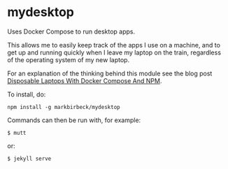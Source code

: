 mydesktop
=========

Uses Docker Compose to run desktop apps.

This allows me to easily keep track of the apps I use on a machine, and to get up and running quickly when I leave my laptop on the train, regardless of the operating system of my new laptop.

For an explanation of the thinking behind this module see the blog post [Disposable Laptops With Docker Compose And NPM](http://bit.ly/2tBCYHB).

To install, do:

```shell
npm install -g markbirbeck/mydesktop
```

Commands can then be run with, for example:

```shell
$ mutt
```

or:

```shell
$ jekyll serve
```
